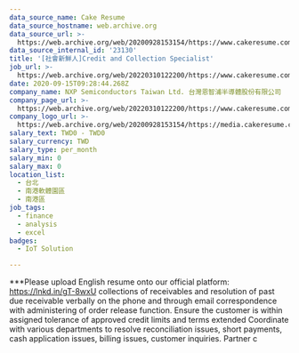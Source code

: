 ```yaml
---
data_source_name: Cake Resume
data_source_hostname: web.archive.org
data_source_url: >-
  https://web.archive.org/web/20200928153154/https://www.cakeresume.com/jobs?q=Semiconductor&page=1&refinementList%5Border%5D=
data_source_internal_id: '23130'
title: '[社會新鮮人]Credit and Collection Specialist'
job_url: >-
  https://web.archive.org/web/20220310122200/https://www.cakeresume.com/companies/nxp-semiconductors-taiwan-ltd/jobs/social-freshman-credit-and-collection-specialist
date: 2020-09-15T09:28:44.268Z
company_name: NXP Semiconductors Taiwan Ltd. 台灣恩智浦半導體股份有限公司
company_page_url: >-
  https://web.archive.org/web/20220310122200/https://www.cakeresume.com/companies/nxp-semiconductors-taiwan-ltd
company_logo_url: >-
  https://web.archive.org/web/20200928153154/https://media.cakeresume.com/image/upload/s--UnOv8H2t--/c_pad,fl_png8,h_200,w_200/v1599814341/dkdmmr85k3jtx8zsiw80.png
salary_text: TWD0 - TWD0
salary_currency: TWD
salary_type: per_month
salary_min: 0
salary_max: 0
location_list:
  - 台北
  - 南港軟體園區
  - 南港區
job_tags:
  - finance
  - analysis
  - excel
badges:
  - IoT Solution

---
```


***Please upload English resume onto our official platform: https://lnkd.in/gT-8wxU collections of receivables and resolution of past due receivable verbally on the phone and through email correspondence with administering of order release function. Ensure the customer is within assigned tolerance of approved credit limits and terms extended Coordinate with various departments to resolve reconciliation issues, short payments, cash application issues, billing issues, customer inquiries. Partner c